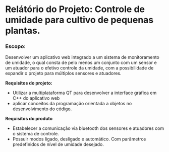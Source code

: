 # Relátório do Projeto: Controle de umidade para cultivo de pequenas plantas.
### Escopo:

Desenvolver um aplicativo web integrado a um sistema de monitoramento de umidade, o qual consta de pelo menos um conjunto com um sensor e um atuador para o efetivo controle da umidade, com a possibilidade de expandir o projeto para múltiplos sensores e atuadores.

**Requisitos do projeto:**
- Utilizar a multiplataforma QT para desenvolver a interface gráfica em C++ do aplicativo web
- aplicar conceitos da programação orientada a objetos no desenvolvimento do código.

**Requisitos do produto**
- Estabelecer a comunicação via bluetooth dos sensores e atuadores com o sistema de controle.
- Possuir modos ligado, desligado e automático. Com parâmetros predefinidos de nível de umidade desejado.
